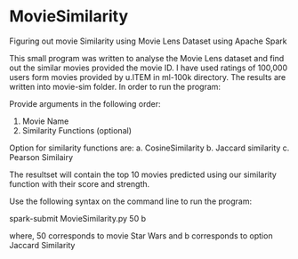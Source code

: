 # MovieSimilarity
Figuring out movie Similarity using Movie Lens Dataset using Apache Spark

This small program was written to analyse the Movie Lens dataset and find out the similar movies provided the movie ID. I
have used ratings of 100,000 users form movies provided by u.ITEM in ml-100k directory. The results are written into movie-sim 
folder. In order to run the program:

Provide arguments in the following order: 
1. Movie Name 
2. Similarity Functions (optional)

Option for similarity functions are: a. CosineSimilarity b. Jaccard similarity c. Pearson Similairy

The resultset will contain the top 10 movies predicted using our similarity function with their score and strength.

Use the following syntax on the command line to run the program:

spark-submit MovieSimilarity.py 50 b

where, 50 corresponds to movie Star Wars and b corresponds to option Jaccard Similarity
